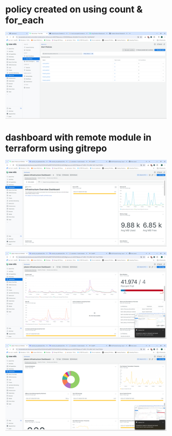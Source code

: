 
# policy created on using count & for_each

![Alt text](/screenshots/1.png?raw=true "alert condition")


# dashboard with remote module in terraform using gitrepo

![Alt text](/screenshots/4.png?raw=true "policy")


![Alt text](/screenshots/5.png?raw=true "policy")


![Alt text](/screenshots/6.png?raw=true "policy")

